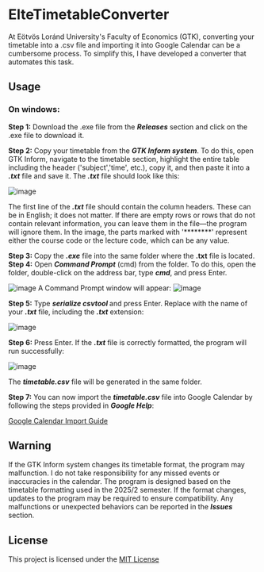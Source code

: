 # ElteTimetableConverter
At Eötvös Loránd University's Faculty of Economics (GTK), converting your timetable into a .csv file and importing it into Google Calendar 
can be a cumbersome process. To simplify this, I have developed a converter that automates this task.

## Usage
### On windows:
**Step 1:** Download the .exe file from the ***Releases*** section and click on the .exe file to download it.

**Step 2:** Copy your timetable from the ***GTK Inform system***. To do this, open GTK Inform, navigate to the timetable section, highlight the entire table including the header ('subject','time', etc.), copy it, and then paste it into a ***.txt*** file and save it.
The ***.txt*** file should look like this:

![image](https://github.com/user-attachments/assets/a5cbc254-6330-4e3e-ba63-180fcb2bd259)

The first line of the ***.txt*** file should contain the column headers. These can be in English; it does not matter. If there are empty rows or rows that do not contain relevant information, you can leave them in the file—the program will ignore them. In the image, the parts marked with '********' represent either the course code or the lecture code, which can be any value.

**Step 3:** Copy the ***.exe*** file into the same folder where the **.txt** file is located.
**Step 4:** Open ***Command Prompt*** (cmd) from the folder. To do this, open the folder, double-click on the address bar, type ***cmd***, and press Enter.

![image](https://github.com/user-attachments/assets/43af698d-fbb2-4fd6-9b83-bb3ffc9c5707)
A Command Prompt window will appear:
![image](https://github.com/user-attachments/assets/f220303d-a443-471f-a40b-99a9285de97b)

**Step 5:** Type ***serialize csvtool <filename>*** and press Enter. Replace ***<filename>*** with the name of your ***.txt*** file, including the ***.txt*** extension:

![image](https://github.com/user-attachments/assets/4f5a2757-0d8e-44bd-917d-ec03c421593f)

**Step 6:** Press Enter. If the ***.txt*** file is correctly formatted, the program will run successfully:

![image](https://github.com/user-attachments/assets/73c61f9e-fa26-4ea4-99a6-7261bf7f0af1)

The ***timetable.csv*** file will be generated in the same folder.

**Step 7:** You can now import the ***timetable.csv*** file into Google Calendar by following the steps provided in ***Google Help***: 

[Google Calendar Import Guide](https://support.google.com/calendar/answer/37118?hl=en&co=GENIE.Platform%3DDesktop)

## Warning

If the GTK Inform system changes its timetable format, the program may malfunction. I do not take responsibility for any missed events or inaccuracies in the calendar. The program is designed based on the timetable formatting used in the 2025/2 semester. If the format changes, updates to the program may be required to ensure compatibility. 
Any malfunctions or unexpected behaviors can be reported in the ***Issues*** section.


## License

This project is licensed under the [MIT License](https://choosealicense.com/licenses/mit/)

